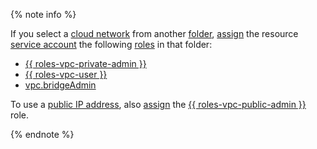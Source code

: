 {% note info %}

If you select a [cloud network](../../vpc/concepts/network.md#network) from another [folder](../../resource-manager/concepts/resources-hierarchy.md#folder), [assign](../../iam/operations/sa/assign-role-for-sa.md) the resource [service account](../../iam/concepts/users/service-accounts.md) the following [roles](../../iam/concepts/access-control/roles.md) in that folder:
* [{{ roles-vpc-private-admin }}](../../vpc/security/index.md#vpc-private-admin)
* [{{ roles-vpc-user }}](../../vpc/security/index.md#vpc-user)
* [vpc.bridgeAdmin](../../vpc/security/index.md#vpc-bridge-admin)

To use a [public IP address](../../vpc/concepts/address.md#public-addresses), also [assign](../../iam/operations/sa/assign-role-for-sa.md) the [{{ roles-vpc-public-admin }}](../../vpc/security/index.md#vpc-public-admin) role.

{% endnote %}
